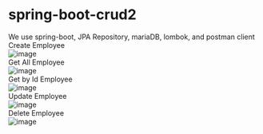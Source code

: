 # spring-boot-crud2
We use spring-boot, JPA Repository,  mariaDB, lombok, and postman client
<br>
Create Employee
<br>
![image](https://user-images.githubusercontent.com/36573782/187026497-4ce434a4-b38b-449f-b8e3-00907b0bb4fa.png)
<br>
Get All Employee
<br>
![image](https://user-images.githubusercontent.com/36573782/187026525-e1147323-011d-439d-ba8a-049b840ece72.png)
<br>
Get by Id Employee
<br>
![image](https://user-images.githubusercontent.com/36573782/187026539-84cb2e16-67d9-4198-88b0-e2da6efe69bc.png)
<br>
Update Employee
<br>
![image](https://user-images.githubusercontent.com/36573782/187026559-a133334e-003c-4642-800a-d6d6f9cb76be.png)
<br>
Delete Employee
<br>
![image](https://user-images.githubusercontent.com/36573782/187026574-edd180af-17b0-45c3-8929-049d00c8679c.png)
